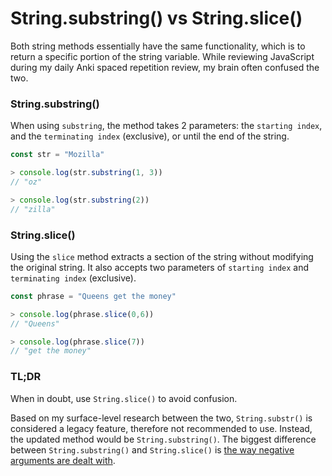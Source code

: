 # String.substring() vs String.slice()

Both string methods essentially have the same functionality, which is to return a specific portion of the string variable. While reviewing JavaScript during my daily Anki spaced repetition review, my brain often confused the two.

### String.substring()

When using `substring`, the method takes 2 parameters: the `starting index`, and the `terminating index` (exclusive), or until the end of the string.

```javascript
const str = "Mozilla"

> console.log(str.substring(1, 3))
// "oz"

> console.log(str.substring(2))
// "zilla"
```

### String.slice()

Using the `slice` method extracts a section of the string without modifying the original string. It also accepts two parameters of `starting index` and `terminating index` (exclusive).

```javascript
const phrase = "Queens get the money"

> console.log(phrase.slice(0,6))
// "Queens"

> console.log(phrase.slice(7))
// "get the money"
```

### TL;DR

When in doubt, use `String.slice()` to avoid confusion. 

Based on my surface-level research between the two, `String.substr()` is considered a legacy feature, therefore not recommended to use. Instead, the updated method would be `String.substring()`. The biggest difference between `String.substring()` and `String.slice()` is [the way negative arguments are dealt with](https://developer.mozilla.org/en-US/docs/Web/JavaScript/Reference/Global_Objects/String/substring#differences_between_substring_and_slice).